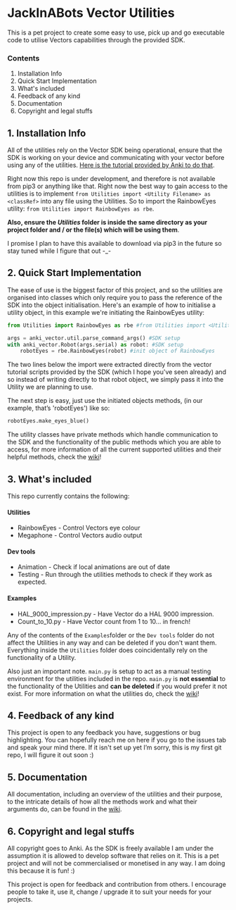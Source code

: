 # JackInABots Vector Utilities
This is a pet project to create some easy to use, pick up and go executable code to utilise Vectors capabilities through the provided SDK.

### Contents
1. Installation Info
1. Quick Start Implementation
1. What's included
1. Feedback of any kind
1. Documentation
1. Copyright and legal stuffs


## 1. Installation Info
All of the utilities rely on the Vector SDK being operational, ensure that the SDK is working on your device and communicating with your vector before using any of the utilities. [Here is the tutorial provided by Anki to do that](https://developer.anki.com/vector/docs/index.html).

Right now this repo is under development, and therefore is not available from pip3 or anything like that. Right now the best way to gain access to the utilities is to implement `from Utilities import <Utility Filename> as <classRef>` into any file using the Utilities. So to import the RainbowEyes utility: `from Utilities import RainbowEyes as rbe`.

**Also, ensure the _Utilities_ folder is inside the same directory as your project folder and / or the file(s) which will be using them**.

I promise I plan to have this available to download via pip3 in the future so stay tuned while I figure that out -_-

## 2. Quick Start Implementation
The ease of use is the biggest factor of this project, and so the utilities are organised into classes which only require you to pass the reference of the SDK into the object initialisation. Here's an example of how to initialise a utility object, in this example we're initiating the RainbowEyes utility:
```python
from Utilities import RainbowEyes as rbe #from Utilities import <Utility-File> as <class-ref>

args = anki_vector.util.parse_command_args() #SDK setup
with anki_vector.Robot(args.serial) as robot: #SDK setup
    robotEyes = rbe.RainbowEyes(robot) #init object of RainbowEyes
```
The two lines below the import were extracted directly from the vector tutorial scripts provided by the SDK (which I hope you've seen already) and so instead of writing directly to that robot object, we simply pass it into the Utility we are planning to use.

The next step is easy, just use the initiated objects methods, (in our example, that’s 'robotEyes') like so:
```python
robotEyes.make_eyes_blue()
```
The utility classes have private methods which handle communication to the SDK and the functionality of the public methods which you are able to access, for more information of all the current supported utilities and their helpful methods, check the [wiki](https://github.com/JackInABot/JackInABots-Vector-Utilities/wiki)!

## 3. What's included
This repo currently contains the following:
#### Utilities
* RainbowEyes - Control Vectors eye colour
* Megaphone - Control Vectors audio output

#### Dev tools
* Animation - Check if local animations are out of date
* Testing - Run through the utilities methods to check if they work as expected.

#### Examples
* HAL_9000_impression.py - Have Vector do a HAL 9000 impression.
* Count_to_10.py - Have Vector count from 1 to 10... in french!

Any of the contents of the `Examples`folder or the `Dev tools` folder do not affect the Utilities in any way and can be deleted if you don't want them. Everything inside the `Utilities` folder does coincidentally rely on the functionality of a Utility.

Also just an important note. `main.py` is setup to act as a manual testing environment for the utilities included in the repo. `main.py` is **not essential** to the functionality of the Utilities and **can be deleted** if you would prefer it not exist. For more information on what the utilities do, check the [wiki](https://github.com/JackInABot/JackInABots-Vector-Utilities/wiki)!

## 4. Feedback of any kind
This project is open to any feedback you have, suggestions or bug highlighting. You can hopefully reach me on here if you go to the issues tab and speak your mind there. If it isn't set up yet I’m sorry, this is my first git repo, I will figure it out soon :)

## 5. Documentation
All documentation, including an overview of the utilities and their purpose, to the intricate details of how all the methods work and what their arguments do, can be found in the [wiki](https://github.com/JackInABot/JackInABots-Vector-Utilities/wiki).

## 6. Copyright and legal stuffs
All copyright goes to Anki. As the SDK is freely available I am under the assumption it is allowed to develop software that relies on it. This is a pet project and will not be commercialised or monetised in any way. I am doing this because it is fun! :) 

This project is open for feedback and contribution from others. I encourage people to take it, use it, change / upgrade it to suit your needs for your projects.

